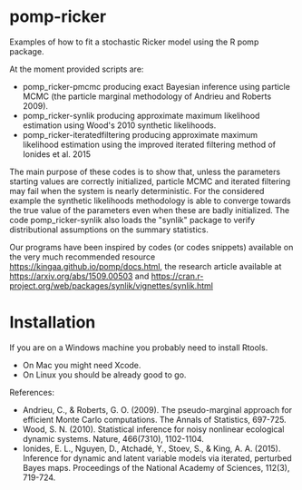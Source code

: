 # pomp-ricker
Examples of how to fit a stochastic Ricker model using the R pomp package.

At the moment provided scripts are:
- pomp_ricker-pmcmc producing exact Bayesian inference using particle MCMC (the particle marginal methodology of Andrieu and Roberts 2009).
- pomp_ricker-synlik producing approximate maximum likelihood estimation using Wood's 2010 synthetic likelihoods.
- pomp_ricker-iteratedfiltering producing approximate maximum likelihood estimation using the improved iterated filtering method of  Ionides et al. 2015

The main purpose of these codes is to show that, unless the parameters starting values are correctly initialized, particle MCMC and iterated filtering may fail when the system is nearly deterministic. For the considered example the synthetic likelihoods methodology is able to converge towards the true value of the parameters even when these are badly initialized.
The code pomp_ricker-synlik also loads the "synlik" package to verify distributional assumptions on the summary statistics.

Our programs have been inspired by codes (or codes snippets) available on the very much recommended resource https://kingaa.github.io/pomp/docs.html, the research article available at https://arxiv.org/abs/1509.00503 and https://cran.r-project.org/web/packages/synlik/vignettes/synlik.html

# Installation
If you are on a Windows machine you probably need to install Rtools.
- On Mac you might need Xcode.
- On Linux you should be already good to go.

References:
- Andrieu, C., & Roberts, G. O. (2009). The pseudo-marginal approach for efficient Monte Carlo computations. The Annals of Statistics, 697-725.
- Wood, S. N. (2010). Statistical inference for noisy nonlinear ecological dynamic systems. Nature, 466(7310), 1102-1104.
- Ionides, E. L., Nguyen, D., Atchadé, Y., Stoev, S., & King, A. A. (2015). Inference for dynamic and latent variable models via iterated, perturbed Bayes maps. Proceedings of the National Academy of Sciences, 112(3), 719-724.
